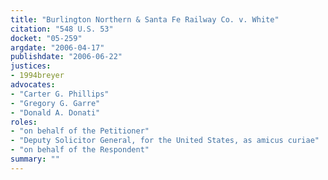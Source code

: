 ```yaml
---
title: "Burlington Northern & Santa Fe Railway Co. v. White"
citation: "548 U.S. 53"
docket: "05-259"
argdate: "2006-04-17"
publishdate: "2006-06-22"
justices:
- 1994breyer
advocates:
- "Carter G. Phillips"
- "Gregory G. Garre"
- "Donald A. Donati"
roles:
- "on behalf of the Petitioner"
- "Deputy Solicitor General, for the United States, as amicus curiae"
- "on behalf of the Respondent"
summary: ""
---
```


